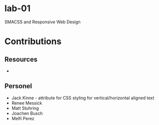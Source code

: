 # lab-01
SMACSS and Responsive Web Design

# Contributions
## Resources
* 

## Personel
* Jack Kinne - attribute for CSS styling for vertical/horizontal aligned text
* Renee Messick
* Matt Stuhring
* Joachen Busch
* Melfi Perez